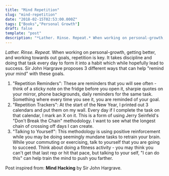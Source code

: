 ```yaml
---
title: "Mind Repetition"
slug: "mind-repetition"
date: "2018-02-15T02:53:00.000Z"
tags: ["Books","Personal Growth"]
draft: false
template: "post"
description: "*Lather. Rinse. Repeat.* When working on personal-growth, getting better, and working towards out goals, repetition is key. It takes discipline and doing that task every day to form it into a habit..."
---
```


*Lather. Rinse. Repeat.* When working on personal-growth, getting better, and working towards out goals, repetition is key. It takes discipline and doing that task every day to form it into a habit which while hopefully lead to success. Sir John Hargrave proposes 3 different ways that can help "remind your mind" with these goals.

1. "Repetition Reminders": These are reminders that you will see often - think of a sticky note on the fridge before you open it, sharpie quotes on your mirror, phone backgrounds, daily reminders for the same task. Something where every time you see it, you are reminded of your goal.
2. "Repetition Trackers": At the start of the New Year, I printed out 3 calendars and put them on my wall. Every day if I complete the task on that calendar, I mark an X on it. This is a form of using Jerry Seinfeld's "Don't Break the Chain" methodology. I want to see what the longest chain of crossing off days I can create.
3. "Talking to Yourself": This methodology is using positive reinforcement while you may be doing seemingly mundane tasks to retrain your brain. While your commuting or exercising, talk to yourself that you are going to succeed. Think about doing a fitness activity - you may think you can't get that last rep or hit that pace, but talking to your self, "I can do this" can help train the mind to push you farther.


Post inspired from: **Mind Hacking** by Sir John Hargrave.
